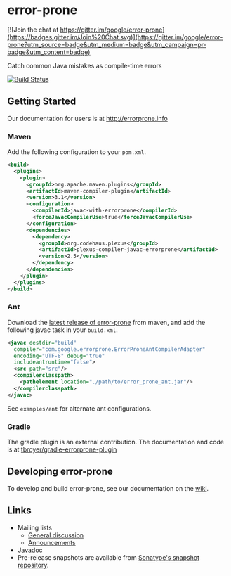 # error-prone

[![Join the chat at https://gitter.im/google/error-prone](https://badges.gitter.im/Join%20Chat.svg)](https://gitter.im/google/error-prone?utm_source=badge&utm_medium=badge&utm_campaign=pr-badge&utm_content=badge)

Catch common Java mistakes as compile-time errors

[![Build Status](https://travis-ci.org/google/error-prone.svg?branch=master)](https://travis-ci.org/google/error-prone)

## Getting Started

Our documentation for users is at http://errorprone.info

### Maven

Add the following configuration to your `pom.xml`.

```xml
<build>
  <plugins>
    <plugin>
      <groupId>org.apache.maven.plugins</groupId>
      <artifactId>maven-compiler-plugin</artifactId>
      <version>3.1</version>
      <configuration>
        <compilerId>javac-with-errorprone</compilerId>
        <forceJavacCompilerUse>true</forceJavacCompilerUse>
      </configuration>
      <dependencies>
        <dependency>
          <groupId>org.codehaus.plexus</groupId>
          <artifactId>plexus-compiler-javac-errorprone</artifactId>
          <version>2.5</version>
        </dependency>
      </dependencies>
    </plugin>
  </plugins>
</build>
```

### Ant

Download the [latest release of error-prone](https://repo1.maven.org/maven2/com/google/errorprone/error_prone_ant)
from maven, and add the following javac task in your `build.xml`.

```xml
<javac destdir="build"
  compiler="com.google.errorprone.ErrorProneAntCompilerAdapter"
  encoding="UTF-8" debug="true"
  includeantruntime="false">
  <src path="src"/>
  <compilerclasspath>
    <pathelement location="./path/to/error_prone_ant.jar"/>
  </compilerclasspath>
</javac>
```

See `examples/ant` for alternate ant configurations.

### Gradle

The gradle plugin is an external contribution. The documentation and code is
at [tbroyer/gradle-errorprone-plugin](https://github.com/tbroyer/gradle-errorprone-plugin)


## Developing error-prone

To develop and build error-prone, see our documentation on the
[wiki](https://github.com/google/error-prone/wiki/For-Developers).

## Links
- Mailing lists
  - [General discussion](https://groups.google.com/forum/#!forum/error-prone-discuss)
  - [Announcements](https://groups.google.com/forum/#!forum/error-prone-announce)
- [Javadoc](http://errorprone.info/api/latest/)
- Pre-release snapshots are available from [Sonatype's snapshot
  repository](https://oss.sonatype.org/content/repositories/snapshots/com/google/errorprone/).
